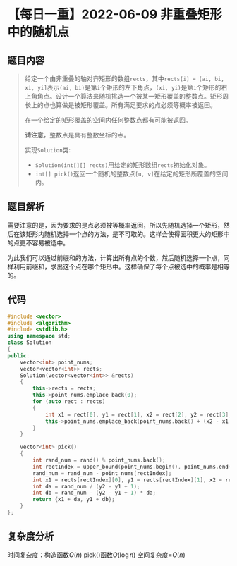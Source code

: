 # 【每日一重】2022-06-09 非重叠矩形中的随机点

## 题目内容

> 给定一个由非重叠的轴对齐矩形的数组`` rects ``，其中`` rects[i] = [ai, bi, xi, yi] ``表示`` (ai, bi) ``是第`` i ``个矩形的左下角点，``(xi, yi)``是第`` i ``个矩形的右上角角点。设计一个算法来随机挑选一个被某一矩形覆盖的整数点。矩形周长上的点也算做是被矩形覆盖。所有满足要求的点必须等概率被返回。
>
> 在一个给定的矩形覆盖的空间内任何整数点都有可能被返回。
>
> **请注意**，整数点是具有整数坐标的点。
>
> 实现`` Solution ``类:
>
> - `` Solution(int[][] rects) ``用给定的矩形数组`` rects ``初始化对象。
> - `` int[] pick() ``返回一个随机的整数点`` [u, v] ``在给定的矩形所覆盖的空间内。
>
## 题目解析

需要注意的是，因为要求的是点必须被等概率返回，所以先随机选择一个矩形，然后在该矩形内随机选择一个点的方法，是不可取的。这样会使得面积更大的矩形中的点更不容易被选中。

为此我们可以通过前缀和的方法，计算出所有点的个数，然后随机选择一个点，同样利用前缀和，求出这个点在哪个矩形中。这样确保了每个点被选中的概率是相等的。

## 代码

```cpp
#include <vector>
#include <algorithm>
#include <stdlib.h>
using namespace std;
class Solution
{
public:
    vector<int> point_nums;
    vector<vector<int>> rects;
    Solution(vector<vector<int>> &rects)
    {
        this->rects = rects;
        this->point_nums.emplace_back(0);
        for (auto rect : rects)
        {
            int x1 = rect[0], y1 = rect[1], x2 = rect[2], y2 = rect[3];
            this->point_nums.emplace_back(point_nums.back() + (x2 - x1 + 1) * (y2 - y1 + 1));
        }
    }

    vector<int> pick()
    {
        int rand_num = rand() % point_nums.back();
        int rectIndex = upper_bound(point_nums.begin(), point_nums.end(), rand_num) - point_nums.begin() - 1;
        rand_num = rand_num - point_nums[rectIndex];
        int x1 = rects[rectIndex][0], y1 = rects[rectIndex][1], x2 = rects[rectIndex][2], y2 = rects[rectIndex][3];
        int da = rand_num / (y2 - y1 + 1);
        int db = rand_num - (y2 - y1 + 1) * da;
        return {x1 + da, y1 + db};
    }
};
```

## 复杂度分析

时间复杂度：构造函数$O(n)$  pick()函数$O(\log n)$
空间复杂度=$O(n)$
